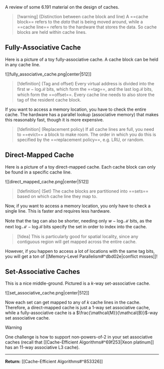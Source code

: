 A review of some 6.191 material on the design of caches.

> [!warning] (Distinction between cache block and line)
> A ==cache block== refers to the *data* that is being moved around, while a ==cache line== refers to the hardware that stores the data. So cache blocks are held within cache lines.

## Fully-Associative Cache

Here is a picture of a toy fully-associative cache. A cache block can be held in any cache line.

![[fully_associative_cache.png|center|512]]

> [!definition] (Tag and offset)
> Every virtual address is divided into the first $w-\log \mathcal{B}$ bits, which form the ==tag==, and the last $\log \mathcal{B}$ bits, which form the ==offset==. Every cache line needs to also store the tag of the resident cache block.

If you want to access a memory location, you have to check the entire cache. The hardware has a parallel lookup (associative memory) that makes this reasonably fast, though it is more expensive.

> [!definition] (Replacement policy)
> If all cache lines are full, you need to ==evict== a block to make room. The order in which you do this is specified by the ==replacement policy==, e.g. LRU, or random.

## Direct-Mapped Cache

Here is a picture of a toy direct-mapped cache. Each cache block can only be found in a specific cache line.

![[direct_mapped_cache.png|center|512]]

> [!definition] (Set)
> The cache blocks are partitioned into ==sets== based on which cache line they map to.

Now, if you want to access a memory location, you only have to check a single line. This is faster and requires less hardware.

Note that the tag can also be shorter, needing only $w-\log \mathcal{M}$ bits, as the next $\log \mathcal{M} - \log \mathcal{B}$ bits specify the set in order to index into the cache.

> [!idea]
> This is particularly good for spatial locality, since any contiguous region will get mapped across the entire cache.

However, if you happen to access a lot of locations with the same tag bits, you will get a ton of [[Memory-Level Parallelism#^dbd02e|conflict misses]]!

## Set-Associative Caches

This is a nice middle-ground. Pictured is a $k$-way set-associative cache.

![[set_associative_cache.png|center|512]]

Now each set can get mapped to any of $k$ cache lines in the cache. Therefore, a direct-mapped cache is just a $1$-way set associative cache, while a fully-associative cache is a $\frac{\mathcal{M}}{\mathcal{B}}$-way set associative cache.

> [!warning]
> One challenge is how to support non-powers-of-2 in your set associative caches (recall that [[Cache-Efficient Algorithms#^69f253|Xeon platinum]] has an 11-way associative L3 cache).

---

**Return:** [[Cache-Efficient Algorithms#^853326]]

